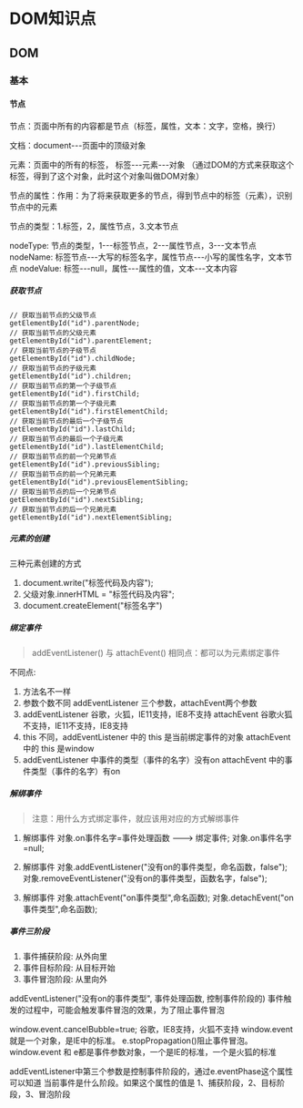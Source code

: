 <!--
 * @Description: In User Settings Edit
 * @Author: your name
 * @Date: 2019-11-21 22:06:00
 * @LastEditTime: 2019-11-23 14:42:16
 * @LastEditors: Please set LastEditors
 -->

# DOM知识点

## DOM

### 基本

#### 节点

节点：页面中所有的内容都是节点（标签，属性，文本：文字，空格，换行）

文档：document---页面中的顶级对象

元素：页面中的所有的标签， 标签---元素---对象 （通过DOM的方式来获取这个标签，得到了这个对象，此时这个对象叫做DOM对象）

节点的属性：作用：为了将来获取更多的节点，得到节点中的标签（元素），识别节点中的元素

节点的类型：1.标签，2，属性节点，3.文本节点

nodeType: 节点的类型，1---标签节点，2---属性节点，3---文本节点
nodeName: 标签节点---大写的标签名字，属性节点---小写的属性名字，文本节点
nodeValue: 标签---null，属性---属性的值，文本---文本内容

##### 获取节点

```
// 获取当前节点的父级节点
getElementById("id").parentNode;
// 获取当前节点的父级元素
getElementById("id").parentElement;
// 获取当前节点的子级节点
getElementById("id").childNode;
// 获取当前节点的子级元素
getElementById("id").children;
// 获取当前节点的第一个子级节点
getElementById("id").firstChild;
// 获取当前节点的第一个子级元素
getElementById("id").firstElementChild;
// 获取当前节点的最后一个子级节点
getElementById("id").lastChild;
// 获取当前节点的最后一个子级元素
getElementById("id").lastElementChild;
// 获取当前节点的前一个兄弟节点
getElementById("id").previousSibling;
// 获取当前节点的前一个兄弟元素
getElementById("id").previousElementSibling;
// 获取当前节点的后一个兄弟节点
getElementById("id").nextSibling;
// 获取当前节点的后一个兄弟元素
getElementById("id").nextElementSibling;
```

##### 元素的创建

三种元素创建的方式

1. document.write("标签代码及内容");
2. 父级对象.innerHTML = "标签代码及内容";
3. document.createElement("标签名字")

##### 绑定事件
> addEventListener() 与 attachEvent() 相同点：都可以为元素绑定事件

不同点:
1. 方法名不一样
2. 参数个数不同 addEventListener 三个参数，attachEvent两个参数
3. addEventListener 谷歌，火狐，IE11支持，IE8不支持
    attachEvent 谷歌火狐不支持，IE11不支持，IE8支持
4. this 不同，addEventListener 中的 this 是当前绑定事件的对象 
    attachEvent中的 this 是window
5. addEventListener 中事件的类型（事件的名字）没有on 
    attachEvent 中的事件类型（事件的名字）有on

##### 解绑事件
> 注意：用什么方式绑定事件，就应该用对应的方式解绑事件

1. 解绑事件
    对象.on事件名字=事件处理函数 ---> 绑定事件;
    对象.on事件名字=null;

2. 解绑事件
    对象.addEventListener("没有on的事件类型，命名函数，false");
    对象.removeEventListener("没有on的事件类型，函数名字，false");

3. 解绑事件
    对象.attachEvent("on事件类型",命名函数);
    对象.detachEvent("on事件类型",命名函数);

##### 事件三阶段

1. 事件捕获阶段: 从外向里
2. 事件目标阶段: 从目标开始
3. 事件冒泡阶段: 从里向外

addEventListener("没有on的事件类型", 事件处理函数, 控制事件阶段的)
事件触发的过程中，可能会触发事件冒泡的效果，为了阻止事件冒泡

window.event.cancelBubble=true; 谷歌，IE8支持，火狐不支持
window.event 就是一个对象，是IE中的标准。
e.stopPropagation()阻止事件冒泡。
window.event 和 e都是事件参数对象，一个是IE的标准，一个是火狐的标准

addEventListener中第三个参数是控制事件阶段的，通过e.eventPhase这个属性可以知道
当前事件是什么阶段。如果这个属性的值是 1、捕获阶段，2、目标阶段，3、冒泡阶段